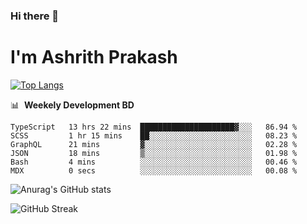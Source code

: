 ### Hi there 👋
# I'm Ashrith Prakash


[![Top Langs](https://github-readme-stats.vercel.app/api/top-langs/?username=xxcheckmatexx&layout=compact&count_private=true&include_all_commits=true&show_icons=true&line_height=20&title_color=FFFFFF&icon_color=FFFFFF&text_color=FFFFFF&bg_color=0D1117)](https://github.com/anuraghazra/github-readme-stats)

📊 &nbsp;**Weekely Development BD**

<!--START_SECTION:waka-->

```text
TypeScript   13 hrs 22 mins  █████████████████████▓░░░   86.94 %
SCSS         1 hr 15 mins    ██░░░░░░░░░░░░░░░░░░░░░░░   08.23 %
GraphQL      21 mins         ▓░░░░░░░░░░░░░░░░░░░░░░░░   02.28 %
JSON         18 mins         ▒░░░░░░░░░░░░░░░░░░░░░░░░   01.98 %
Bash         4 mins          ░░░░░░░░░░░░░░░░░░░░░░░░░   00.46 %
MDX          0 secs          ░░░░░░░░░░░░░░░░░░░░░░░░░   00.08 %
```

<!--END_SECTION:waka-->

![Anurag's GitHub stats](https://github-readme-stats.vercel.app/api?username=xxcheckmatexx&count_private=true&show_icons=true&theme=merko)  

![GitHub Streak](http://github-readme-streak-stats.herokuapp.com?user=xxcheckmatexx&theme=merko&hide_border=true&date_format=M%20j%5B%2C%20Y%5D&fire=DD0E0B)
<br/>
